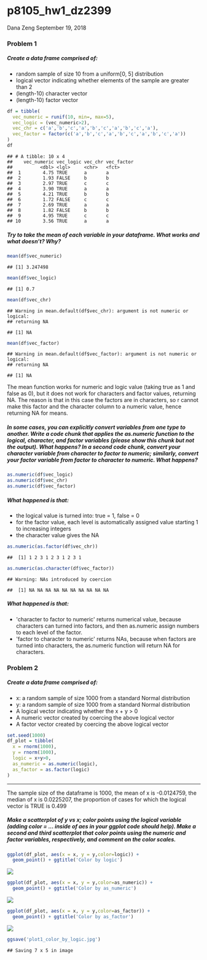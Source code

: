 p8105\_hw1\_dz2399
================
Dana Zeng
September 19, 2018

### Problem 1

##### Create a data frame comprised of:

-   random sample of size 10 from a uniform\[0, 5\] distribution
-   logical vector indicating whether elements of the sample are greater than 2
-   (length-10) character vector
-   (length-10) factor vector

``` r
df = tibble(
  vec_numeric = runif(10, min=, max=5),
  vec_logic = (vec_numeric>2),
  vec_chr = c('a','b','c','a','b','c','a','b','c','a'),
  vec_factor = factor(c('a','b','c','a','b','c','a','b','c','a'))
)
df
```

    ## # A tibble: 10 x 4
    ##    vec_numeric vec_logic vec_chr vec_factor
    ##          <dbl> <lgl>     <chr>   <fct>     
    ##  1        4.75 TRUE      a       a         
    ##  2        1.93 FALSE     b       b         
    ##  3        2.97 TRUE      c       c         
    ##  4        3.90 TRUE      a       a         
    ##  5        4.21 TRUE      b       b         
    ##  6        1.72 FALSE     c       c         
    ##  7        2.69 TRUE      a       a         
    ##  8        1.82 FALSE     b       b         
    ##  9        4.95 TRUE      c       c         
    ## 10        3.56 TRUE      a       a

##### Try to take the mean of each variable in your dataframe. What works and what doesn’t? Why?

``` r
mean(df$vec_numeric)
```

    ## [1] 3.247498

``` r
mean(df$vec_logic)
```

    ## [1] 0.7

``` r
mean(df$vec_chr)
```

    ## Warning in mean.default(df$vec_chr): argument is not numeric or logical:
    ## returning NA

    ## [1] NA

``` r
mean(df$vec_factor)
```

    ## Warning in mean.default(df$vec_factor): argument is not numeric or logical:
    ## returning NA

    ## [1] NA

The mean function works for numeric and logic value (taking true as 1 and false as 0), but it does not work for characters and factor values, returning NA. The reason is that in this case the factors are in characters, so r cannot make this factor and the character column to a numeric value, hence returning NA for means.

##### In some cases, you can explicitly convert variables from one type to another. Write a code chunk that applies the as.numeric function to the logical, character, and factor variables (please show this chunk but not the output). What happens? In a second code chunk, convert your character variable from character to factor to numeric; similarly, convert your factor variable from factor to character to numeric. What happens?

``` r
as.numeric(df$vec_logic)
as.numeric(df$vec_chr)
as.numeric(df$vec_factor)
```

##### What happened is that:

-   the logical value is turned into: true = 1, false = 0
-   for the factor value, each level is automatically assigned value starting 1 to increasing integers
-   the character value gives the NA

``` r
as.numeric(as.factor(df$vec_chr))
```

    ##  [1] 1 2 3 1 2 3 1 2 3 1

``` r
as.numeric(as.character(df$vec_factor))
```

    ## Warning: NAs introduced by coercion

    ##  [1] NA NA NA NA NA NA NA NA NA NA

##### What happened is that:

-   'character to factor to numeric' returns numerical value, because characters can turned into factors, and then as.numeric assign numbers to each level of the factor.
-   'factor to character to numeric' returns NAs, because when factors are turned into characters, the as.numeric function will return NA for characters.

### Problem 2

##### Create a data frame comprised of:

-   x: a random sample of size 1000 from a standard Normal distribution
-   y: a random sample of size 1000 from a standard Normal distribution
-   A logical vector indicating whether the x + y &gt; 0
-   A numeric vector created by coercing the above logical vector
-   A factor vector created by coercing the above logical vector

``` r
set.seed(1000)
df_plot = tibble(
  x = rnorm(1000),
  y = rnorm(1000),
  logic = x+y>0,
  as_numeric = as.numeric(logic),
  as_factor = as.factor(logic)
)
```

------------------------------------------------------------------------

The sample size of the dataframe is 1000, the mean of x is -0.0124759, the median of x is 0.0225207, the proportion of cases for which the logical vector is TRUE is 0.499

##### Make a scatterplot of y vs x; color points using the logical variable (adding color = ... inside of aes in your ggplot code should help). Make a second and third scatterplot that color points using the numeric and factor variables, respectively, and comment on the color scales.

``` r
ggplot(df_plot, aes(x = x, y = y,color=logic)) + 
  geom_point() + ggtitle('Color by logic')
```

![](p8105_hw1_dz2399_files/figure-markdown_github/unnamed-chunk-6-1.png)

``` r
ggplot(df_plot, aes(x = x, y = y,color=as_numeric)) + 
  geom_point() + ggtitle('Color by as_numeric')
```

![](p8105_hw1_dz2399_files/figure-markdown_github/unnamed-chunk-6-2.png)

``` r
ggplot(df_plot, aes(x = x, y = y,color=as_factor)) + 
  geom_point() + ggtitle('Color by as_factor')
```

![](p8105_hw1_dz2399_files/figure-markdown_github/unnamed-chunk-6-3.png)

``` r
ggsave('plot1_color_by_logic.jpg')
```

    ## Saving 7 x 5 in image
